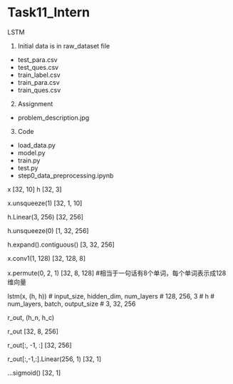 # Task11_Intern
LSTM 

1. Initial data is in raw_dataset file
  - test_para.csv
  - test_ques.csv
  - train_label.csv
  - train_para.csv
  - train_ques.csv

2. Assignment
- problem_description.jpg

3. Code
- load_data.py
- model.py
- train.py
- test.py
- step0_data_preprocessing.ipynb



x [32, 10]  h [32, 3]

x.unsqueeze(1)  [32, 1, 10]

h.Linear(3, 256)  [32, 256]

h.unsqueeze(0) [1, 32, 256]

h.expand().contiguous() [3, 32, 256]  

x.conv1(1, 128)  [32, 128, 8]

x.permute(0, 2, 1) [32, 8, 128]   #相当于一句话有8个单词，每个单词表示成128维向量

lstm(x, (h, h))   # input_size, hidden_dim, num_layers
				  # 128,        256,        3
				  # h
				  # num_layers, batch, output_size
				  # 3,          32,    256

r_out, (h_n, h_c)

r_out [32, 8, 256]

r_out[:, -1, :]   [32, 256]

r_out[:,-1,:].Linear(256, 1)  [32, 1]

...sigmoid() [32, 1]
